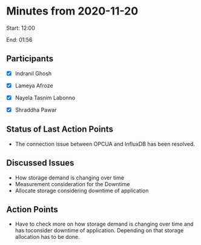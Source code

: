 # Minutes from 2020-11-20

Start: 12:00

End: 01:56


## Participants

* [X] Indranil Ghosh
* [X] Lameya Afroze
* [X] Nayela Tasnim Labonno
* [X] Shraddha Pawar


## Status of Last Action Points

*	The connection issue between OPCUA and InfluxDB has been resolved.

## Discussed Issues
* How storage demand is changing over time
* Measurement consideration for the Downtime
* Allocate storage considering downtime of application


## Action Points

* Have to check more on how storage demand is changing over time and has toconsider downtime of application. Depending on that storage allocation has to be done.
